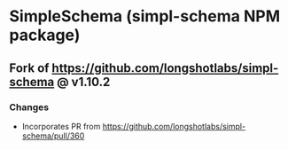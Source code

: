 # SimpleSchema (simpl-schema NPM package)

## Fork of https://github.com/longshotlabs/simpl-schema @ v1.10.2

### Changes

- Incorporates PR from https://github.com/longshotlabs/simpl-schema/pull/360

